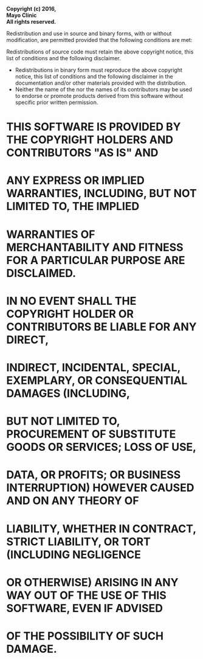 __Copyright (c) 2016,__  
__Mayo Clinic__  
__All rights reserved.__  

Redistribution and use in source and binary forms, with or without modification,
are permitted provided that the following conditions are met:

Redistributions of source code must retain the above copyright notice, this
list of conditions and the following disclaimer.  
- Redistributions in binary form must reproduce the above copyright notice, this list of conditions and the following disclaimer in the documentation and/or other materials provided with the distribution.  
-  Neither the name of the <ORGANIZATION> nor the names of its contributors may be used to endorse or promote products derived from this software without specific prior written permission.    

# THIS SOFTWARE IS PROVIDED BY THE COPYRIGHT HOLDERS AND CONTRIBUTORS "AS IS" AND
# ANY EXPRESS OR IMPLIED WARRANTIES, INCLUDING, BUT NOT LIMITED TO, THE IMPLIED
# WARRANTIES OF MERCHANTABILITY AND FITNESS FOR A PARTICULAR PURPOSE ARE DISCLAIMED.
# IN NO EVENT SHALL THE COPYRIGHT HOLDER OR CONTRIBUTORS BE LIABLE FOR ANY DIRECT,
# INDIRECT, INCIDENTAL, SPECIAL, EXEMPLARY, OR CONSEQUENTIAL DAMAGES (INCLUDING,
# BUT NOT LIMITED TO, PROCUREMENT OF SUBSTITUTE GOODS OR SERVICES; LOSS OF USE, 
# DATA, OR PROFITS; OR BUSINESS INTERRUPTION) HOWEVER CAUSED AND ON ANY THEORY OF
# LIABILITY, WHETHER IN CONTRACT, STRICT LIABILITY, OR TORT (INCLUDING NEGLIGENCE
# OR OTHERWISE) ARISING IN ANY WAY OUT OF THE USE OF THIS SOFTWARE, EVEN IF ADVISED
# OF THE POSSIBILITY OF SUCH DAMAGE.
